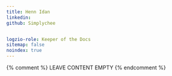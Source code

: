 ```yaml
---
title: Henn Idan
linkedin: 
github: Simplychee 


logzio-role: Keeper of the Docs
sitemap: false
noindex: true
---
```


{% comment %} LEAVE CONTENT EMPTY {% endcomment %}
